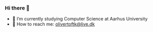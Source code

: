 ### Hi there 🗿

- 🗿 I’m currently studying Computer Science at Aarhus University
- 🗿 How to reach me: olivertoftk@live.dk
